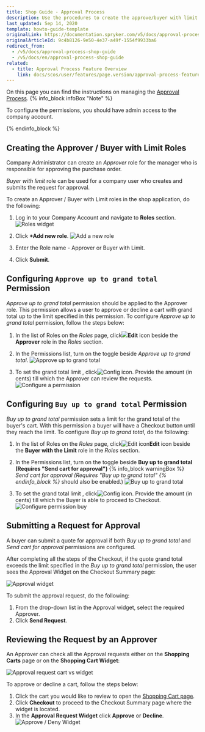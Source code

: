 ```yaml
---
title: Shop Guide - Approval Process
description: Use the procedures to create the approve/buyer with limit roles, set up permissions to the approver and buyer role in the storefront and be able to submit/approve/deny approval requests.
last_updated: Sep 14, 2020
template: howto-guide-template
originalLink: https://documentation.spryker.com/v5/docs/approval-process-shop-guide
originalArticleId: 9c4b8126-9e50-4e37-a49f-1554f9933ba6
redirect_from:
  - /v5/docs/approval-process-shop-guide
  - /v5/docs/en/approval-process-shop-guide
related:
  - title: Approval Process Feature Overview
    link: docs/scos/user/features/page.version/approval-process-feature-overview.html
---
```



On this page you can find the instructions on managing the [Approval Process](/docs/scos/user/features/{{page.version}}/approval-process-feature-overview.html).
{% info_block infoBox "Note" %}

To configure the permissions, you should have admin access to the company account.

{% endinfo_block %}

## Creating the Approver / Buyer with Limit Roles
Company Administrator can create an *Approver* role for the manager who is responsible for approving the purchase order.

*Buyer with limit* role can be used for a company user who creates and submits the request for approval.

To create an Approver / Buyer with Limit roles in the shop application, do the following:

1. Log in to your Company Account and navigate to **Roles** section.
![Roles widget](https://spryker.s3.eu-central-1.amazonaws.com/docs/User+Guides/Shop+User+Guides/Approval+Process/roles-on-widget.png) 

2. Click **+Add new role**.
![Add a new role](https://spryker.s3.eu-central-1.amazonaws.com/docs/User+Guides/Shop+User+Guides/Approval+Process/add-new-role.png) 

3. Enter the Role name - Approver or Buyer with Limit.
4. Click **Submit**.

## Configuring `Approve up to grand total` Permission

*Approve up to grand total* permission should be applied to the Approver role. This permission allows a user to approve or decline a cart with grand total up to the limit specified in this permission. To configure *Approve up to grand total* permission, follow the steps below:

1. In the list of Roles on the *Roles* page, click<img src="https://spryker.s3.eu-central-1.amazonaws.com/docs/User+Guides/Shop+User+Guides/Approval+Process/edit-icon.png" class="js-content-icon">**Edit** icon beside the **Approver** role in the *Roles* section.
2. In the Permissions list, turn on the toggle beside  *Approve up to grand total*.
![Approve up to grand total](https://spryker.s3.eu-central-1.amazonaws.com/docs/User+Guides/Shop+User+Guides/Approval+Process/approve-up-to-grand-total-permission.png) 

3. To set the grand total limit , click<img src="https://spryker.s3.eu-central-1.amazonaws.com/docs/User+Guides/Shop+User+Guides/Approval+Process/config-icon.png" class="js-content-icon" alt="Config icon">. Provide the amount (in cents) till which the Approver can review the requests.
![Configure a permission](https://spryker.s3.eu-central-1.amazonaws.com/docs/User+Guides/Shop+User+Guides/Approval+Process/configure-permission.png) 

## Configuring `Buy up to grand total` Permission

*Buy up to grand total*  permission sets a limit for the grand total of the buyer's cart. With this permission a buyer will have a Checkout button until they reach the limit. 
To configure *Buy up to grand total*, do the following:

1. In the list of Roles on the *Roles* page, click<img src="https://spryker.s3.eu-central-1.amazonaws.com/docs/User+Guides/Shop+User+Guides/Approval+Process/edit-icon.png" class="js-content-icon" alt="Edit icon">**Edit** icon beside the **Buyer with the Limit** role in the *Roles* section.
2. In the Permissions list, turn on the toggle beside **Buy up to grand total (Requires "Send cart for approval")**
{% info_block warningBox %}
*Send cart for approval (Requires "Buy up to grand total"
{% endinfo_block %}* should also be enabled.)
![Buy up to grand total](https://spryker.s3.eu-central-1.amazonaws.com/docs/User+Guides/Shop+User+Guides/Approval+Process/buy-up-to-grand-total.png) 

3. To set the grand total limit , click<img src="https://spryker.s3.eu-central-1.amazonaws.com/docs/User+Guides/Shop+User+Guides/Approval+Process/config-icon.png" alt="Config icon" class="js-content-icon">. Provide the amount (in cents) till which the Buyer is able to proceed to Checkout.
![Configure permission buy](https://spryker.s3.eu-central-1.amazonaws.com/docs/User+Guides/Shop+User+Guides/Approval+Process/configure-permission-buy.png) 

## Submitting a Request for Approval

A buyer can submit a quote for approval if both *Buy up to grand total* and *Send cart for approval* permissions are configured.

After completing all the steps of the Checkout, if the quote grand total exceeds the limit specified in the *Buy up to grand total* permission, the user sees the Approval Widget on the Checkout Summary page:

![Approval widget](https://spryker.s3.eu-central-1.amazonaws.com/docs/User+Guides/Shop+User+Guides/Approval+Process/approval-widget-2.png) 

To submit the approval request, do the following:

1. From the drop-down list in the Approval widget, select the required Approver.
2. Click **Send Request**.

## Reviewing the Request by an Approver

An Approver can check all the Approval requests either on the **Shopping Carts** page or on the **Shopping Cart Widget**:

![Approval request cart vs widget](https://spryker.s3.eu-central-1.amazonaws.com/docs/User+Guides/Shop+User+Guides/Approval+Process/approval-request-cart-vs-widget.png) 

To approve or decline a cart, follow the steps below:

1. Click the cart you would like to review to open the [Shopping Cart page](/docs/scos/user/shop-user-guides/{{page.version}}/shop-guide-customer-account/references/shopping-carts-reference-information.html#shopping-cart).
2. Click **Checkout** to proceed to the Checkout Summary page where the widget is located.
3. In the **Approval Request Widget** click **Approve** or **Decline**.
![Approve / Deny Widget](https://spryker.s3.eu-central-1.amazonaws.com/docs/User+Guides/Shop+User+Guides/Approval+Process/approve-deny-widget.png) 
